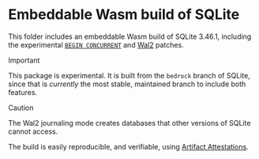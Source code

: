 # Embeddable Wasm build of SQLite

This folder includes an embeddable Wasm build of SQLite 3.46.1, including the experimental
[`BEGIN CONCURRENT`](https://sqlite.org/src/doc/begin-concurrent/doc/begin_concurrent.md) and
[Wal2](https://sqlite.org/cgi/src/doc/wal2/doc/wal2.md) patches.

> [!IMPORTANT]  
> This package is experimental.
> It is built from the `bedrock` branch of SQLite,
> since that is _currently_ the most stable, maintained branch to include both features.

> [!CAUTION]
> The Wal2 journaling mode creates databases that other versions of SQLite cannot access.

The build is easily reproducible, and verifiable, using
[Artifact Attestations](https://github.com/ncruces/go-sqlite3/attestations).